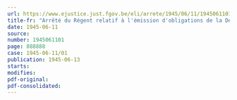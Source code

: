 ```yaml
---
url: https://www.ejustice.just.fgov.be/eli/arrete/1945/06/11/1945061101/justel
title-fr: "Arrêté du Régent relatif à l'émission d'obligations de la Dette 4 % unifiée"
date: 1945-06-11
source:
number: 1945061101
page: 888888
case: 1945-06-11/01
publication: 1945-06-13
starts:
modifies:
pdf-original:
pdf-consolidated:
---
```


